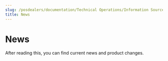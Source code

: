 ```yaml
---
slug: /posdealers/documentation/Technical Operations/Information Sources
title: News
---
```

# News 

After reading this, you can find current news and product changes.
